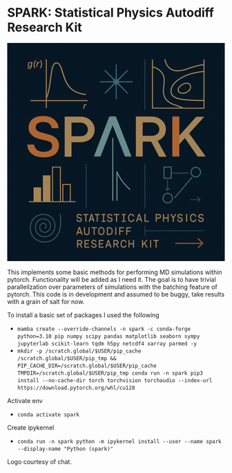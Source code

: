 # SPARK: Statistical Physics Autodiff Research Kit

![Alt text](SPARK_Logo.png)

This implements some basic methods for performing MD simulations within pytorch. Functionality will be added as I need it. The goal is to have trivial paralleilzation over parameters of simulations with the batching feature of pytorch. This code is in development and assumed to be buggy, take results with a grain of salt for now.

To install a basic set of packages I used the following
- `mamba create --override-channels -n spark -c conda-forge python=3.10 pip numpy scipy pandas matplotlib seaborn sympy jupyterlab scikit-learn tqdm h5py netcdf4 xarray parmed -y`
- `mkdir -p /scratch.global/$USER/pip_cache /scratch.global/$USER/pip_tmp && PIP_CACHE_DIR=/scratch.global/$USER/pip_cache TMPDIR=/scratch.global/$USER/pip_tmp conda run -n spark pip3 install --no-cache-dir torch torchvision torchaudio --index-url https://download.pytorch.org/whl/cu128`
  
Activate env
- `conda activate spark`
  
Create ipykernel
- `conda run -n spark python -m ipykernel install --user --name spark --display-name "Python (spark)"`

Logo courtesy of chat. 
